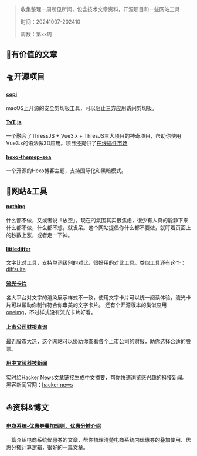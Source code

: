 > 收集整理一周所见所闻，包含技术文章资料，开源项目和一些网站工具
> 
> 时间：20241007-202410
> 
> 周数：第xx周

## 📜有价值的文章

## 🛸开源项目

#### [copi](https://github.com/s1ntoneli/Copi)
macOS上开源的安全剪切板工具，可以阻止三方应用访问剪切板。

#### [TvT.js](https://github.com/hawk86104/icegl-three-vue-tres)
一个融合了ThressJS + Vue3.x + ThresJS三大项目的神奇项目，帮助你使用Vue3.x的语法做3D应用。项目还提供了[在线插件市场](http://oss.icegl.cn/#/)

#### [hexo-themep-sea](https://github.com/hai-zou/hexo-theme-sea)
一个开源的Hexo博客主题，支持国际化和黑暗模式。

## 🚀网站&工具

#### [nothing](https://nothing.mvze.net/)
什么都不做，又或者说「放空」。现在的氛围其实很焦虑，很少有人真的能静下来什么都不做，什么都不想，就发呆。这个网站提倡你什么都不要做，就盯着页面上的秒数上涨，或者走一下神。

#### [littlediffer](https://www.littlediffer.com/)
文字比对工具，支持单词级别的对比，很好用的对比工具。类似工具还有这个：[diffsuite](https://diffsuite.com/)

#### [流光卡片](https://fireflycard.shushiai.com/)
各大平台对文字的渲染展示样式不一致，使用文字卡片可以统一阅读体验，流光卡片可以帮助你制作符合你审美的文字卡片。
还有个开源版本的类似应用 [oneimg](https://github.com/byodian/oneimg)，不过样式没有流光卡片好看。

#### [上市公司财报查询](https://discountingcashflows.com/)
最近股市大热，这个网站可以协助你查看各个上市公司的财报，助你选择合适的股票。

#### [用中文读科技新闻](https://zeli.app/zh)
实时给Hacker News文章链接生成中文摘要，帮你快速浏览感兴趣的科技新闻。黑客新闻官网：[hacker news](https://news.ycombinator.com/)


## ⛵资料&博文

#### [电商系统-优惠券叠加规则、优惠分摊介绍](https://www.woshipm.com/operate/4191246.html)
一篇介绍电商系统优惠券的文章，帮你梳理清楚电商系统内优惠券的叠加使用、优惠分摊计算逻辑，很好的一篇文章。